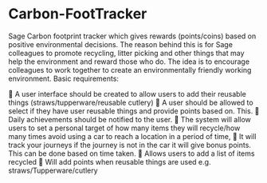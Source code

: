 # Carbon-FootTracker
Sage Carbon footprint tracker which gives rewards (points/coins) based on
positive environmental decisions. The reason behind this is for Sage colleagues to promote
recycling, litter picking and other things that may help the environment and reward those
who do. The idea is to encourage colleagues to work together to create an environmentally
friendly working environment.
Basic requirements:

 A user interface should be created to allow users to add their reusable things
(straws/tupperware/reusable cutlery)
 A user should be allowed to select if they have user reusable things and provide
points based on. This.
 Daily achievements should be notified to the user.
 The system will allow users to set a personal target of how many items they will
recycle/how many times avoid using a car to reach a location in a period of time,
 It will track your journeys if the journey is not in the car it will give bonus points. This
can be done based on time taken.
 Allows users to add a list of items recycled
 Will add points when reusable things are used e.g. straws/Tupperware/cutlery 
